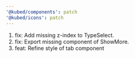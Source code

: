 ```yaml
---
'@kubed/components': patch
'@kubed/icons': patch
---
```


1. fix: Add missing z-index to TypeSelect.
2. fix: Export missing component of ShowMore.
3. feat: Refine style of tab component
